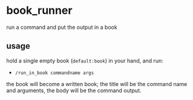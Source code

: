 # book_runner

run a command and put the output in a book

## usage

hold a single empty book (`default:book`) in your hand, and run:
* `/run_in_book commandname args`

the book will become a written book; the title will be the command name and arguments, the body will
be the command output.
